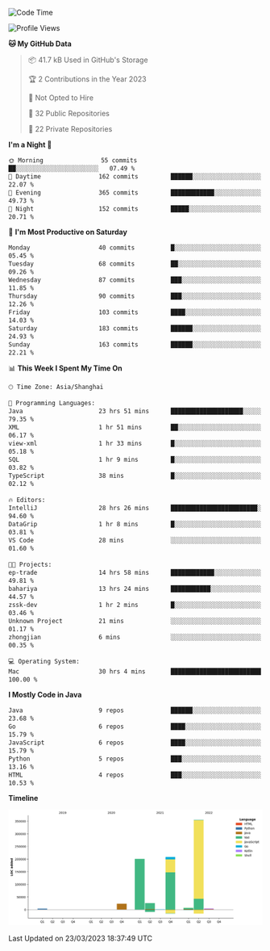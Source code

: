 <!--START_SECTION:waka-->
![Code Time](http://img.shields.io/badge/Code%20Time-1%2C677%20hrs%2017%20mins-blue)

![Profile Views](http://img.shields.io/badge/Profile%20Views-2-blue)

**🐱 My GitHub Data** 

> 📦 41.7 kB Used in GitHub's Storage 
 > 
> 🏆 2 Contributions in the Year 2023
 > 
> 🚫 Not Opted to Hire
 > 
> 📜 32 Public Repositories 
 > 
> 🔑 22 Private Repositories 
 > 
**I'm a Night 🦉** 

```text
🌞 Morning                55 commits          ██░░░░░░░░░░░░░░░░░░░░░░░   07.49 % 
🌆 Daytime                162 commits         ██████░░░░░░░░░░░░░░░░░░░   22.07 % 
🌃 Evening                365 commits         ████████████░░░░░░░░░░░░░   49.73 % 
🌙 Night                  152 commits         █████░░░░░░░░░░░░░░░░░░░░   20.71 % 
```
📅 **I'm Most Productive on Saturday** 

```text
Monday                   40 commits          █░░░░░░░░░░░░░░░░░░░░░░░░   05.45 % 
Tuesday                  68 commits          ██░░░░░░░░░░░░░░░░░░░░░░░   09.26 % 
Wednesday                87 commits          ███░░░░░░░░░░░░░░░░░░░░░░   11.85 % 
Thursday                 90 commits          ███░░░░░░░░░░░░░░░░░░░░░░   12.26 % 
Friday                   103 commits         ████░░░░░░░░░░░░░░░░░░░░░   14.03 % 
Saturday                 183 commits         ██████░░░░░░░░░░░░░░░░░░░   24.93 % 
Sunday                   163 commits         ██████░░░░░░░░░░░░░░░░░░░   22.21 % 
```


📊 **This Week I Spent My Time On** 

```text
🕑︎ Time Zone: Asia/Shanghai

💬 Programming Languages: 
Java                     23 hrs 51 mins      ████████████████████░░░░░   79.35 % 
XML                      1 hr 51 mins        ██░░░░░░░░░░░░░░░░░░░░░░░   06.17 % 
view-xml                 1 hr 33 mins        █░░░░░░░░░░░░░░░░░░░░░░░░   05.18 % 
SQL                      1 hr 9 mins         █░░░░░░░░░░░░░░░░░░░░░░░░   03.82 % 
TypeScript               38 mins             █░░░░░░░░░░░░░░░░░░░░░░░░   02.12 % 

🔥 Editors: 
IntelliJ                 28 hrs 26 mins      ████████████████████████░   94.60 % 
DataGrip                 1 hr 8 mins         █░░░░░░░░░░░░░░░░░░░░░░░░   03.81 % 
VS Code                  28 mins             ░░░░░░░░░░░░░░░░░░░░░░░░░   01.60 % 

🐱‍💻 Projects: 
ep-trade                 14 hrs 58 mins      ████████████░░░░░░░░░░░░░   49.81 % 
bahariya                 13 hrs 24 mins      ███████████░░░░░░░░░░░░░░   44.57 % 
zssk-dev                 1 hr 2 mins         █░░░░░░░░░░░░░░░░░░░░░░░░   03.46 % 
Unknown Project          21 mins             ░░░░░░░░░░░░░░░░░░░░░░░░░   01.17 % 
zhongjian                6 mins              ░░░░░░░░░░░░░░░░░░░░░░░░░   00.35 % 

💻 Operating System: 
Mac                      30 hrs 4 mins       █████████████████████████   100.00 % 
```

**I Mostly Code in Java** 

```text
Java                     9 repos             ██████░░░░░░░░░░░░░░░░░░░   23.68 % 
Go                       6 repos             ████░░░░░░░░░░░░░░░░░░░░░   15.79 % 
JavaScript               6 repos             ████░░░░░░░░░░░░░░░░░░░░░   15.79 % 
Python                   5 repos             ███░░░░░░░░░░░░░░░░░░░░░░   13.16 % 
HTML                     4 repos             ███░░░░░░░░░░░░░░░░░░░░░░   10.53 % 
```



**Timeline**

![Lines of Code chart](https://raw.githubusercontent.com/youtiaoguagua/youtiaoguagua/master/assets/bar_graph.png)


 Last Updated on 23/03/2023 18:37:49 UTC
<!--END_SECTION:waka-->